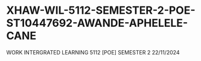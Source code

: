 # XHAW-WIL-5112-SEMESTER-2-POE-ST10447692-AWANDE-APHELELE-CANE
WORK INTERGRATED LEARNING 5112 [POE]  SEMESTER 2 22/11/2024

